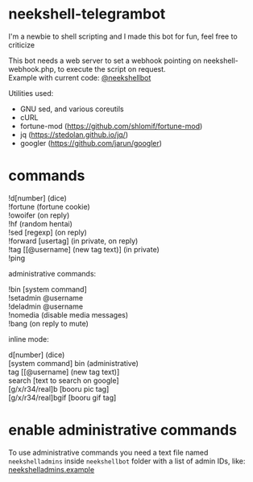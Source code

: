 # neekshell-telegrambot
I'm a newbie to shell scripting and I made this bot for fun, feel free to criticize

This bot needs a web server to set a webhook pointing on neekshell-webhook.php, to execute the script on request.<br />Example with current code: [@neekshellbot](https://t.me/neekshellbot)

Utilities used:
  - GNU sed, and various coreutils
  - cURL
  - fortune-mod (https://github.com/shlomif/fortune-mod)
  - jq (https://stedolan.github.io/jq/)
  - googler (https://github.com/jarun/googler)

# commands

!d[number] (dice)<br />
!fortune (fortune cookie)<br />
!owoifer (on reply)<br />
!hf (random hentai)<br />
!sed [regexp] (on reply)<br />
!forward [usertag] (in private, on reply)<br />
!tag [[@username] (new tag text)] (in private)<br />
!ping

administrative commands:

!bin [system command]<br />
!setadmin @username<br />
!deladmin @username<br />
!nomedia (disable media messages)<br />
!bang (on reply to mute)

inline mode:

d[number] (dice)<br />
[system command] bin (administrative)<br />
tag [[@username] (new tag text)]<br />
search [text to search on google]<br />
[g/x/r34/real]b [booru pic tag]<br />
[g/x/r34/real]bgif [booru gif tag]

# enable administrative commands
To use administrative commands you need a text file named `neekshelladmins` inside `neekshellbot` folder with a list of admin IDs, like: [neekshelladmins.example](https://github.com/neektwothousand/neekshell-telegrambot/blob/master/neekshellbot/neekshelladmins.example)

